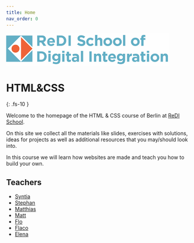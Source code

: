 ```yaml
---
title: Home
nav_order: 0
---
```


![ReDI School](redi_banner.png)

# HTML&CSS

{: .fs-10 }

Welcome to the homepage of the HTML & CSS course of Berlin at [ReDI School](https://www.redi-school.org).

On this site we collect all the materials like slides, exercises with solutions, ideas for projects
as well as additional resources that you may/should look into.

In this course we will learn how websites are made and teach you how to build your own.

## Teachers

- [Syntia](https://github.com/sintijab)
- [Stephan](https://github.com/stephanLeece)
- [Matthias](https://github.com/MattStaudinger)
- [Matt](https://github.com/mdole)
- [Flo](https://github.com/flobarndt)
- [Flaco](https://github.com/flacozacarias)
- [Elena](https://github.com/eporubin)
